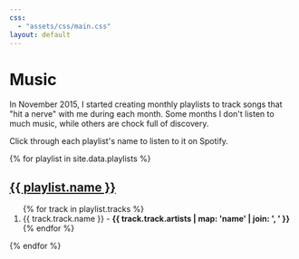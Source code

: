 ```yaml
---
css:
  - "assets/css/main.css"
layout: default
---
```


# Music

In November 2015, I started creating monthly playlists to track songs that "hit a nerve" with me during each month. Some months I don't listen to much music, while others are chock full of discovery.

Click through each playlist's name to listen to it on Spotify.

{% for playlist in site.data.playlists %}
<h2><a href="{{ playlist.external_urls.spotify }}">{{ playlist.name }}</a></h2>
<ol>
  {% for track in playlist.tracks %}
  <!-- <li>{{ track.track.name }}<br><strong>{{ track.track.artists.first.name }}</strong> - {{ track.track.album.name }}</li> -->
  <li>{{ track.track.name }} - <strong>{{ track.track.artists | map: 'name' | join: ', ' }}</strong></li>
  {% endfor %}
</ol>
{% endfor %}

